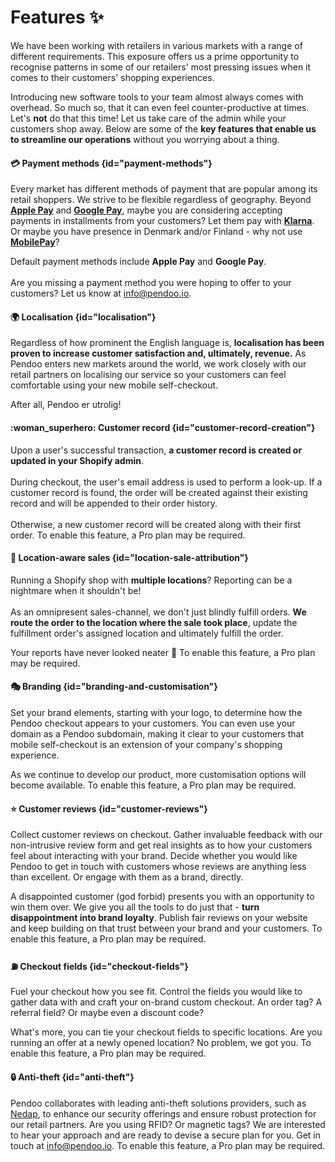 # Features :sparkles:
We have been working with retailers in various markets with a range of different requirements. This exposure offers us a
prime opportunity to recognise patterns in some of our retailers' most pressing issues when it comes to their customers' shopping experiences.

<note>Introducing new software tools to your team almost always comes with overhead. So much so, that it can even feel 
counter-productive at times. Let's <b>not</b> do that this time! Let us take care of the admin while your customers shop away. 
Below are some of the <b>key features that enable us to streamline our operations</b> without you worrying about a thing.
</note>

#### :credit_card: Payment methods {id="payment-methods"}
Every market has different methods of payment that are popular among its retail shoppers. We
strive to be flexible regardless of geography. Beyond <b><a href="https://www.apple.com/apple-pay/">Apple Pay</a></b> and
<b><a href="https://pay.google.com/intl/en/about/">Google Pay</a></b>, maybe you are considering 
accepting payments in installments from your customers? Let them pay with <b><a href="https://www.klarna.com/">Klarna</a></b>. 
Or maybe you have presence in Denmark and/or Finland - why not use <b><a href="https://mobilepaygroup.com/">MobilePay</a></b>? 

Default payment methods include **Apple Pay** and **Google Pay**. <br/><br/>Are you missing a payment method you were hoping to
offer to your customers? Let us know at [info@pendoo.io](mailto:info@pendoo.io).

#### :earth_africa: Localisation {id="localisation"}
Regardless of how prominent the English language is, **localisation has been proven to increase customer satisfaction
and, ultimately, revenue.** As Pendoo enters new markets around the world, we work closely with our retail partners on
localising our service so your customers can feel comfortable using your new mobile self-checkout.

After all, Pendoo <tooltip term="so-cool">er utrolig</tooltip>!

#### :woman_superhero: Customer record {id="customer-record-creation"}
Upon a user's successful transaction, <b>a customer record is created or updated in your Shopify admin</b>. <br/><br/>During checkout, the user's
email address is used to perform a look-up. If a customer record is found, the order will be created against their existing record and will
be appended to their order history. <br/><br/>
Otherwise, a new customer record will be created along with their first order.
<warning>To enable this feature, a Pro plan may be required.</warning>

#### :round_pushpin: Location-aware sales {id="location-sale-attribution"}
Running a Shopify shop with **multiple locations**? Reporting can be a nightmare when it shouldn't be!<br/><br/> As an omnipresent sales-channel,
we don't just blindly fulfill orders. **We route the order to the location where the sale took place**, update the fulfillment order's
assigned location and ultimately fulfill the order.

Your reports have never looked neater :broom:
<warning>To enable this feature, a Pro plan may be required.</warning>

#### :performing_arts: Branding {id="branding-and-customisation"}
Set your brand elements, starting with your logo, to determine how the Pendoo checkout appears to your customers.
You can even use your domain as a Pendoo subdomain, making it clear to your customers that mobile self-checkout is an
extension of your company's shopping experience. <br/>

As we continue to develop our product, more customisation options will become available.
<warning>To enable this feature, a Pro plan may be required.</warning>

#### :star: Customer reviews {id="customer-reviews"}
Collect customer reviews on checkout. Gather invaluable feedback with our non-intrusive review form and get real insights as to how your customers feel about interacting with your brand. Decide whether you would like Pendoo to get in touch with customers whose reviews are anything less than excellent. Or engage with them as a brand, directly.

A disappointed customer (god forbid) presents you with an opportunity to win them over. We give you all the tools to do just that - <b>turn disappointment into brand loyalty</b>.
Publish fair reviews on your website and keep building on that trust between your brand and your customers. 
<warning>To enable this feature, a Pro plan may be required.</warning>

#### :fuelpump: Checkout fields {id="checkout-fields"}
Fuel your checkout how you see fit. Control the fields you would like to gather data with and craft your on-brand custom checkout.
An order tag? A referral field? Or maybe even a discount code?

What's more, you can tie your checkout fields to specific locations. Are you running an offer at a newly opened location? No problem, we got you.
<warning>To enable this feature, a Pro plan may be required.</warning>

#### :lock: Anti-theft {id="anti-theft"}
Pendoo collaborates with leading anti-theft solutions providers, such as <a href="https://nedap.com/">Nedap</a>,
to enhance our security offerings and ensure robust protection for our retail partners. Are you using RFID? Or magnetic tags?
We are interested to hear your approach and are ready to devise a secure plan for you. Get in touch at [info@pendoo.io](mailto:info@pendoo.io).
<warning>To enable this feature, a Pro plan may be required.</warning>

